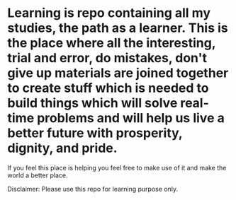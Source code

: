 # Learning is repo containing all my studies, the path as a learner. This is the place where all the interesting, trial and error, do mistakes, don't give up materials are joined together to create stuff which is needed to build things which will solve real-time problems and will help us live a better future with prosperity, dignity, and pride.

If you feel this place is helping you feel free to make use of it and make the world a better place.

Disclaimer: Please use this repo for learning purpose only.  
